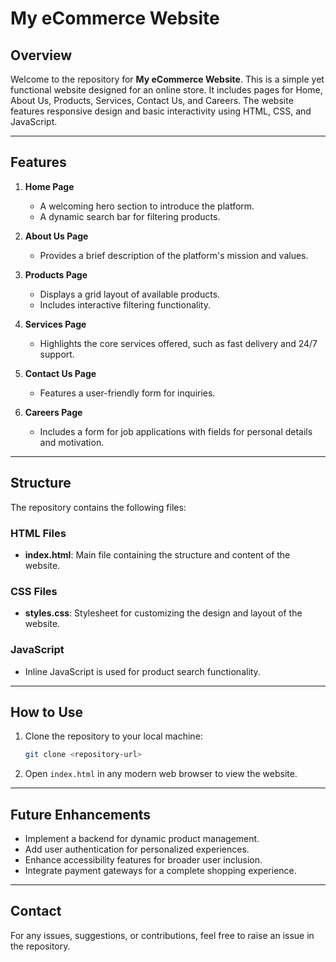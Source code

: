 # My eCommerce Website

## Overview
Welcome to the repository for **My eCommerce Website**. This is a simple yet functional website designed for an online store. It includes pages for Home, About Us, Products, Services, Contact Us, and Careers. The website features responsive design and basic interactivity using HTML, CSS, and JavaScript.

---

## Features
1. **Home Page**
   - A welcoming hero section to introduce the platform.
   - A dynamic search bar for filtering products.

2. **About Us Page**
   - Provides a brief description of the platform's mission and values.

3. **Products Page**
   - Displays a grid layout of available products.
   - Includes interactive filtering functionality.

4. **Services Page**
   - Highlights the core services offered, such as fast delivery and 24/7 support.

5. **Contact Us Page**
   - Features a user-friendly form for inquiries.

6. **Careers Page**
   - Includes a form for job applications with fields for personal details and motivation.

---

## Structure
The repository contains the following files:

### HTML Files
- **index.html**: Main file containing the structure and content of the website.

### CSS Files
- **styles.css**: Stylesheet for customizing the design and layout of the website.

### JavaScript
- Inline JavaScript is used for product search functionality.

---

## How to Use
1. Clone the repository to your local machine:
   ```bash
   git clone <repository-url>
   ```

2. Open `index.html` in any modern web browser to view the website.

---

## Future Enhancements
- Implement a backend for dynamic product management.
- Add user authentication for personalized experiences.
- Enhance accessibility features for broader user inclusion.
- Integrate payment gateways for a complete shopping experience.

---

## Contact
For any issues, suggestions, or contributions, feel free to raise an issue in the repository.

